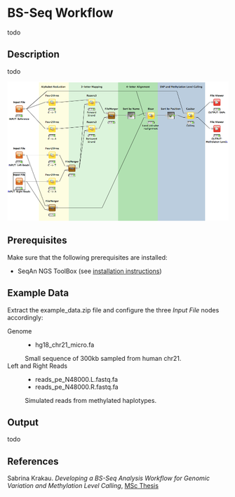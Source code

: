 BS-Seq Workflow
===============

todo

Description
-----------

todo

![alt tag](bs_seq_analysis_workflow.png)

Prerequisites
-------------

Make sure that the following prerequisites are installed:
- SeqAn NGS ToolBox (see [installation instructions](http://trac.seqan.de/wiki/HowTo/UseSeqAnNodesInKnime#InstallSeqAninKNIME))

Example Data
------------

Extract the example_data.zip file and configure the three *Input File* nodes accordingly:

<dl>
  <dt>Genome</dt>
  <dd><ul>
  <li>hg18_chr21_micro.fa</li>
  </ul>
  Small sequence of 300kb sampled from human chr21.</dd>
  <dt>Left and Right Reads</dt>
  <dd><ul>
  <li>reads_pe_N48000.L.fastq.fa</li>
  <li>reads_pe_N48000.R.fastq.fa</li>
  </ul>
  Simulated reads from methylated haplotypes.</dd>
</dl>  

Output
------

todo

References
----------

Sabrina Krakau. *Developing a BS-Seq Analysis Workflow for Genomic Variation and Methylation Level Calling*, [MSc Thesis](http://www.mi.fu-berlin.de/en/inf/groups/abi/theses/master_dipl/krakau/msc_thesis_krakau.pdf)
